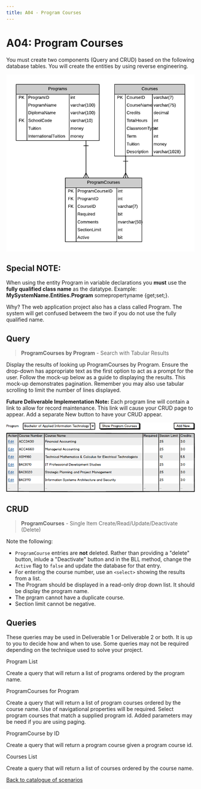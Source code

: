 ```yaml
---
title: A04 - Program Courses
---
```

# A04: Program Courses

You must create two components (Query and CRUD) based on the following database tables. You will create the entities by using reverse engineering.

![ERD for A04](./A04.png)

## Special NOTE:

When using the entity Program in variable declarations you **must** use the **fully qualified class name** as the datatype. Example: **MySystemName.Entities.Program** somepropertyname {get;set;}.  

Why? The web application project also has a class called Program. The system will get confused betweem the two if you do not use the fully qualified name.

## Query

> **ProgramCourses by Program** - Search with Tabular Results

Display the results of looking up ProgramCourses by Program. Ensure the drop-down has appropriate text as the first option to act as a prompt for the user. Follow the mock-up below as a guide to displaying the results. This mock-up demonstrates pagination. Remember you may also use tabular scrolling to limit the number of lines displayed.

**Future Deliverable Implementation Note:** Each program line will contain a link to allow for record maintenance. This link will cause your CRUD page to appear. Add a separate New button to have your CRUD appear.

![Query Results](./A04-Query.png)

## CRUD

> **ProgramCourses** - Single Item Create/Read/Update/Deactivate (Delete)

Note the following:

- `ProgramCourse` entries are **not** deleted. Rather than providing a "delete" button, inlude a "Deactivate" button and in the BLL method, change the `Active` flag to `false` and update the database for that entry.
- For entering the course number, use an `<select>` showing the results from a list.
- The Program should be displayed in a read-only drop down list. It should be display the program name.
- The prgram cannot have a duplicate course.
- Section limit cannot be negative.

  

## Queries

These queries may be used in Deliverable 1 or Deliverable 2 or both. It is up to you to decide how and when to use. Some queries may not be required depending on the technique used to solve your project.

Program List

Create a query that will return a list of programs ordered by the program name.


ProgramCourses for Program 

Create a query that will return a list of program courses ordered by the course name. Use of navigational properties will be required.  Select program courses that match a supplied program id. Added parameters may be need if you are using paging.


ProgramCourse by ID

Create a query that will return a program course given a program course id.


Courses List

Create a query that will return a list of courses ordered by the  course name.


[Back to catalogue of scenarios](./ReadMe.md)
